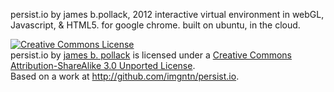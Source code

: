 persist.io by james b.pollack, 2012 interactive virtual environment in webGL, Javascript, & HTML5. for google chrome. built on ubuntu, in the cloud.


<a rel="license" href="http://creativecommons.org/licenses/by-sa/3.0/deed.en_US"><img alt="Creative Commons License" style="border-width:0" src="http://i.creativecommons.org/l/by-sa/3.0/88x31.png" /></a><br /><span xmlns:dct="http://purl.org/dc/terms/" href="http://purl.org/dc/dcmitype/InteractiveResource" property="dct:title" rel="dct:type">persist.io</span> by <a xmlns:cc="http://creativecommons.org/ns#" href="http://persist.io" property="cc:attributionName" rel="cc:attributionURL">james b. pollack</a> is licensed under a <a rel="license" href="http://creativecommons.org/licenses/by-sa/3.0/deed.en_US">Creative Commons Attribution-ShareAlike 3.0 Unported License</a>.<br />Based on a work at <a xmlns:dct="http://purl.org/dc/terms/" href="http://github.com/imgntn/persist.io" rel="dct:source">http://github.com/imgntn/persist.io</a>.